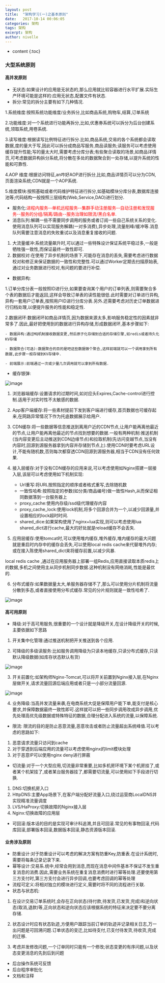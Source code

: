 ```yaml
---
layout: post
title:  "架构学习(一)之基本原则"
date:   2017-10-14 00:06:05
categories: 架构
tags: 架构
excerpt: 架构
author: nivelle
---
```


* content
{:toc}


### 大型系统原则


#### 高并发原则

- 无状态:如果设计的应用是无状态的,那么应用就比较容器进行水平扩展.实际生产环境可能是这样的:应用无状态,配置文件有状态.
- 拆分:常见的拆分主要有如下几种情况.
       
1.系统维度:按照系统功能维度/业务拆分,比如商品系统,购物车,结算,订单系统

2.功能维度:对一个系统进行功能再拆分,比如,优惠券系统可以拆分为后台创建系统,领取系统,用卷系统.

3.读写维度:根据读写比例特征进行拆分.比如,商品系统,交易的各个系统都会读取数据,度的量大于写,因此可以拆分成商品写服务,商品读服务;读服务可以考虑使用缓存提升性能;写的量太大时,需要考虑分库分表;有些聚合读取的场景,如商品详情页,可考虑数据异构拆分系统,将分散在多处的数据聚合到一处存储,以提升系统的性能和可靠性.

4.AOP 维度:根据访问特征,an咋好AOP进行拆分,比如,商品详情页可以分为CDN,页面渲染系统;CDN就是一个AOP系统.

5.维度模块:按照基础或者代码维护特征进行拆分,如基础模块分库分表,数据库连接池等;代码结构一般按照三层结构(Web,Service,DAO)进行划分.

- 服务化:<font color=red>进程内服务--单机远程服务--集群手动注册服务--自动注册和发现服务--服务的分组/隔离/路由--服务治理如限流/黑白名单.</font>
- 消息队列:解耦一些不需要同步调用的服务或者订阅一些自己系统关系的变化.使用消息队列可以实现服务解耦(一对多消费),异步处理,流量削峰/缓冲等.消息队列需要注意消息的失败重试以及消息重复接收的问题.
1. 大流量缓冲:系统流量飙升时,可以通过一些特殊设计保证系统平稳过多,一般是牺牲强一致性,而保证最终一致性即可.
2. 数据校对:在使用了异步机制的场景下,可能存在消息的丢失,需要考虑进行数据校对和修正来保证数据的一致性和完整性.可以通过Worker定期去扫描原始表,通过对业务数据进行校对,有问题的要进行补偿.

- 数据异构:

1.订单分库分表一般按照ID进行分,如果要查询某个用户的订单列表,则需要聚合多个表的数据后才能返回,这样会导致订单表的读性能很低.此时需要对订单进行异构,异构一套用户订单表,按照用户ID进行分库分表.另外.还需要考虑对历史订单数据进行归档处理,以便提升服务的性能和稳定性.

2.数据闭环:数据闭环如商品详情页,因为数据来源太多,影响服务稳定性的因素就非常多了.因此,最好把使用到的数据进行异构存储,形成数据闭环,基本步骤如下:
  
    - 数据异构:通过MQ机制接收数据变更,然后原子化存储到合适的存储引擎,如redis或者持久化KV存储
   
    - 数据聚合(可选):数据聚合的目的是吧这些数据做个聚合,这样前端就可以一个调用拿到所有数据,此步骤一般存储到KV存储中.
    
    - 前端展示:前端通过一次或少量几次调用就可以拿到所有数据.
   

- 缓存银弹:

![image](http://7xpuj1.com1.z0.glb.clouddn.com/%E7%BC%93%E5%AD%98%E9%93%B6%E5%BC%B9.png)


1. 浏览器端缓存:设置请求的过期时间,如对应头Expires,Cache-control进行控制.适用于对实时性不太敏感的数据.
2. App客户端缓存:将一些素材提前下发到客户端进行缓存,首页数据也可缓存起来,在网路异常情况下作为托底数据展示给用户.
3. CDN缓存:将一些数据等信息推送到离用户近的CDN节点,让用户能再离他最近的节点,让用户能再离他最近的节点找到想要的数据.一般有两种机制:推送机制(当内容变更后主动推送到CDN边缘节点)和拉取机制(先访问变越节点,当没有内容时,回源到源服务器拿到内容并存储到节点上).使用CDN时要考虑URL设计,不能有随机数,否则每次都穿透CDN回源到源服务器,相当于CDN没有任何效果.
4. 接入层缓存:对于没有CDN缓存的应用来说,可以考虑使用如Nginx搭建一层接入层,该层可以考虑使用如下机制实现:
  
   - Url重写:将URL按照指定的顺序或者格式重写,去除随机数
   - 一致性哈希:按照指定的参数(如分类/商品编号)做一致性Hash,从而保证相同数据落到一台服务器上
   - proxy_cache:使用内存级/ssd级代理缓存内容
   - proxy_cache_lock:使用lock机制,将多个回源合并为一个,以减少回源量,并设置相应的lock超时时间.
   - shared_dice:如果架构使用了nginx+lua实现,则可以考虑使用lua shared_dict进行cache,最大的好处就是reload缓存不会丢失.

5. 应用层缓存:使用tomcat时,可以使用堆内缓存,堆外缓存,堆内缓存的最大问题就是重启时内存中的缓存会丢失,可以使用local redis cache来代替堆外内存;或在接入陈使用shared_dict来将缓存前置,以减少风暴.

local redis cache ,通过在应用服务器上部署一组Redis,应用直接读取本质redis上的数据,多机之间使用主从同步机制同步数据.这种机制没有网络消耗,性能是最优的.

6. 分布式缓存:如果数据量太大,单服务器存储不了,那么可以使用分片机制将流量分散到多态,或者直接使用分布式缓存.常见的分片规则就是一致性哈希了.

![image](http://7xpuj1.com1.z0.glb.clouddn.com/%E7%BC%93%E5%AD%98%E6%9E%B6%E6%9E%84.png)


#### 高可用原则

- 降级:对于高可用服务,很重要的一个设计就是降级开关,在设计降级开关的时候,主要依据如下思路

1. 开关集中化管理:通过推送机制把开关推送到各个应用.

2. 可降级的多级读服务:比如服务调用降级为只读本地缓存,只读分布式缓存,只读默认降级数据(如库存状态默认有货)

![image](http://7xpuj1.com1.z0.glb.clouddn.com/%E5%8F%AF%E9%99%8D%E7%BA%A7%E7%9A%84%E5%A4%9A%E7%BA%A7%E8%AF%BB%E6%9C%8D%E5%8A%A1.png)

3. 开关前置化:如架构师Nginx-Tomcat,可以将开关前置到Nginx接入层,在Nginx层做开关,请求流量回源后端应用或者只是一小部分流量回源.

![image](http://7xpuj1.com1.z0.glb.clouddn.com/%E5%BC%80%E5%85%B3%E5%89%8D%E7%BD%AE%E5%8C%96.png)

4. 业务降级:当高并发流量来袭,在电商系统大促是保障用户能下单,能支付是核心要求,并保障数据最终一致性即可.这样就可以把一些同步调用改成异步调用,优先处理高优先级数据或特殊特征的数据,合理分配进入系统的流量,以保障系统.


- 限流: 限流的目的是防止恶意流量,恶意攻击或者防止流量超出系统峰值.可以考虑的思路如下:

1. 恶意请求流量只访问到cache
2. 对于穿透到后端应用的流量可以考虑使用nginx的limit模块处理
3. 对于恶意IP可以使用nginx deny进行屏蔽

- 切流量:对于一个大型应用,切流量非常重要,比如多机房环境下某个机房挂了,或者某个机架挂了,或者某台服务器挂了,都需要切流量,可以使用如下手段进行切换.

1. DNS:切换机房入口
2. HttpDNS:主要App场景下,在客户端分配好流量入口,绕过运营商LocalDNS并实现精准流量调度
3. LVS/HaProxy:切换故障的Nginx接入层
4. Nginx:切换故障的应用层

- 可回滚:版本话的目的是实现可审计科追溯,并且可回滚.常见的有事物回滚,代码库回滚,部署版本回滚,数据版本回滚,静态资源版本回滚.

#### 业务涉及原则


- 防重设计:对于防重设计可以考虑的解决方案有防重Key,防重表.在设计系统时,需要将每条记录记录下来.
- 幂等设计:交易系.统中,经常会用到消息,而现在消息中间件基本不保证不发生重复消息的消费.因此,需要业务系统在重复消息消费时进行幂等处理.还要使用第三方支付时,第三方支付会进行异步回调,也要考虑回调的幂等处理
- 流程可定义:将相对独立的模块进行定义,需要时将不同的流程进行关联.
- 状态与状态机: 

1. 在设计交易订单系统时,会存在正向状态(待付款,待发货,已发货,完成)和逆向状态(取消,退款)等,正向状态和逆向状态应该根据系统的特征来决定要不要分离存储.

2. 状态设计时应有状态轨迹,方便用户跟踪当前订单的轨迹并记录相关日志,万一出问题是可回溯问题.订单状态的变迁,比如待支付,已支付待发货,待收货,完成的迁移.

3. 考虑并发修改问题,一个订单同时只能有一个修改;状态变更的有序问题,以及状态变更消息的先到后到问题

- 后台操作系统可反馈
- 后台程序审批化
- 文档和注释
